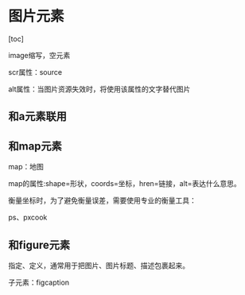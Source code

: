 # 图片元素

[toc]

image缩写，空元素

scr属性：source

alt属性：当图片资源失效时，将使用该属性的文字替代图片

## 和a元素联用

## 和map元素

map：地图

map的属性:<area shape="" coords="" href="" alt="">shape=形状，coords=坐标，hren=链接，alt=表达什么意思。

衡量坐标时，为了避免衡量误差，需要使用专业的衡量工具：

ps、pxcook

## 和figure元素

指定、定义，通常用于把图片、图片标题、描述包裹起来。

子元素：figcaption